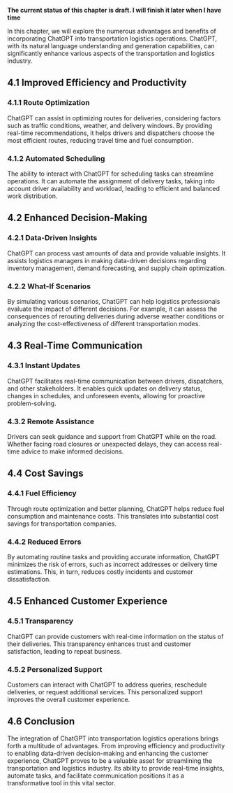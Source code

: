 **The current status of this chapter is draft. I will finish it later when I have time**

In this chapter, we will explore the numerous advantages and benefits of incorporating ChatGPT into transportation logistics operations. ChatGPT, with its natural language understanding and generation capabilities, can significantly enhance various aspects of the transportation and logistics industry.

4.1 Improved Efficiency and Productivity
----------------------------------------

### 4.1.1 Route Optimization

ChatGPT can assist in optimizing routes for deliveries, considering factors such as traffic conditions, weather, and delivery windows. By providing real-time recommendations, it helps drivers and dispatchers choose the most efficient routes, reducing travel time and fuel consumption.

### 4.1.2 Automated Scheduling

The ability to interact with ChatGPT for scheduling tasks can streamline operations. It can automate the assignment of delivery tasks, taking into account driver availability and workload, leading to efficient and balanced work distribution.

4.2 Enhanced Decision-Making
----------------------------

### 4.2.1 Data-Driven Insights

ChatGPT can process vast amounts of data and provide valuable insights. It assists logistics managers in making data-driven decisions regarding inventory management, demand forecasting, and supply chain optimization.

### 4.2.2 What-If Scenarios

By simulating various scenarios, ChatGPT can help logistics professionals evaluate the impact of different decisions. For example, it can assess the consequences of rerouting deliveries during adverse weather conditions or analyzing the cost-effectiveness of different transportation modes.

4.3 Real-Time Communication
---------------------------

### 4.3.1 Instant Updates

ChatGPT facilitates real-time communication between drivers, dispatchers, and other stakeholders. It enables quick updates on delivery status, changes in schedules, and unforeseen events, allowing for proactive problem-solving.

### 4.3.2 Remote Assistance

Drivers can seek guidance and support from ChatGPT while on the road. Whether facing road closures or unexpected delays, they can access real-time advice to make informed decisions.

4.4 Cost Savings
----------------

### 4.4.1 Fuel Efficiency

Through route optimization and better planning, ChatGPT helps reduce fuel consumption and maintenance costs. This translates into substantial cost savings for transportation companies.

### 4.4.2 Reduced Errors

By automating routine tasks and providing accurate information, ChatGPT minimizes the risk of errors, such as incorrect addresses or delivery time estimations. This, in turn, reduces costly incidents and customer dissatisfaction.

4.5 Enhanced Customer Experience
--------------------------------

### 4.5.1 Transparency

ChatGPT can provide customers with real-time information on the status of their deliveries. This transparency enhances trust and customer satisfaction, leading to repeat business.

### 4.5.2 Personalized Support

Customers can interact with ChatGPT to address queries, reschedule deliveries, or request additional services. This personalized support improves the overall customer experience.

4.6 Conclusion
--------------

The integration of ChatGPT into transportation logistics operations brings forth a multitude of advantages. From improving efficiency and productivity to enabling data-driven decision-making and enhancing the customer experience, ChatGPT proves to be a valuable asset for streamlining the transportation and logistics industry. Its ability to provide real-time insights, automate tasks, and facilitate communication positions it as a transformative tool in this vital sector.
